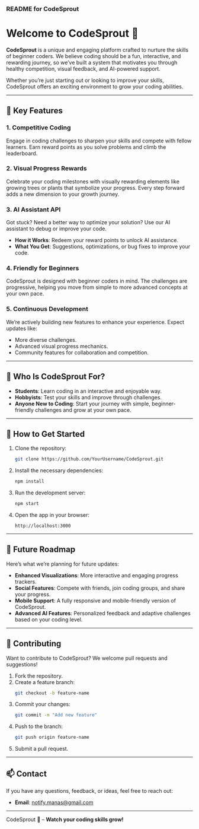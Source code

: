 ### README for CodeSprout  

# Welcome to CodeSprout 🌱  
**CodeSprout** is a unique and engaging platform crafted to nurture the skills of beginner coders. We believe coding should be a fun, interactive, and rewarding journey, so we’ve built a system that motivates you through healthy competition, visual feedback, and AI-powered support.  

Whether you’re just starting out or looking to improve your skills, CodeSprout offers an exciting environment to grow your coding abilities.  

---

## 🌟 Key Features  

### 1. **Competitive Coding**  
Engage in coding challenges to sharpen your skills and compete with fellow learners. Earn reward points as you solve problems and climb the leaderboard.  

### 2. **Visual Progress Rewards**  
Celebrate your coding milestones with visually rewarding elements like growing trees or plants that symbolize your progress. Every step forward adds a new dimension to your growth journey.  

### 3. **AI Assistant API**  
Got stuck? Need a better way to optimize your solution? Use our AI assistant to debug or improve your code.  
- **How it Works**: Redeem your reward points to unlock AI assistance.  
- **What You Get**: Suggestions, optimizations, or bug fixes to improve your code.  

### 4. **Friendly for Beginners**  
CodeSprout is designed with beginner coders in mind. The challenges are progressive, helping you move from simple to more advanced concepts at your own pace.  

### 5. **Continuous Development**  
We’re actively building new features to enhance your experience. Expect updates like:  
- More diverse challenges.  
- Advanced visual progress mechanics.  
- Community features for collaboration and competition.  

---

## 🎯 Who Is CodeSprout For?  
- **Students**: Learn coding in an interactive and enjoyable way.  
- **Hobbyists**: Test your skills and improve through challenges.  
- **Anyone New to Coding**: Start your journey with simple, beginner-friendly challenges and grow at your own pace.  

---

## 🚀 How to Get Started  
1. Clone the repository:  
   ```bash  
   git clone https://github.com/YourUsername/CodeSprout.git  
   ```  

2. Install the necessary dependencies:  
   ```bash  
   npm install  
   ```  

3. Run the development server:  
   ```bash  
   npm start  
   ```  

4. Open the app in your browser:  
   ```  
   http://localhost:3000  
   ```  
---

## 🌱 Future Roadmap  
Here’s what we’re planning for future updates:  
- **Enhanced Visualizations**: More interactive and engaging progress trackers.  
- **Social Features**: Compete with friends, join coding groups, and share your progress.  
- **Mobile Support**: A fully responsive and mobile-friendly version of CodeSprout.  
- **Advanced AI Features**: Personalized feedback and adaptive challenges based on your coding level.  

---

## 🤝 Contributing  
Want to contribute to CodeSprout? We welcome pull requests and suggestions!  

1. Fork the repository.  
2. Create a feature branch:  
   ```bash  
   git checkout -b feature-name  
   ```  
3. Commit your changes:  
   ```bash  
   git commit -m "Add new feature"  
   ```  
4. Push to the branch:  
   ```bash  
   git push origin feature-name  
   ```  
5. Submit a pull request.  

---

## 📫 Contact  
If you have any questions, feedback, or ideas, feel free to reach out:  
- **Email**: notify.manas@gmail.com

---

CodeSprout 🌱 – **Watch your coding skills grow!**
